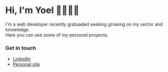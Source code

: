 <h1>Hi, I'm Yoel 👋🧑🏽‍💻</h1>

I'm a web developer recently gratuaded seeking growing on my sector and knowledge.<br>
Here you can see some of my personal proyects.

### Get in touch

- [LinkedIn](https://www.linkedin.com/in/yoel-villa-8a142723a/)
- [Personal site](https://www.yoelvilla.dev/)

<!--
**95yoel/95yoel** is a ✨ _special_ ✨ repository because its `README.md` (this file) appears on your GitHub profile.

Here are some ideas to get you started:

- 🔭 I’m currently working on ...
- 🌱 I’m currently learning ...
- 👯 I’m looking to collaborate on ...
- 🤔 I’m looking for help with ...
- 💬 Ask me about ...
- 📫 How to reach me: ...
- 😄 Pronouns: ...
- ⚡ Fun fact: ...
-->
